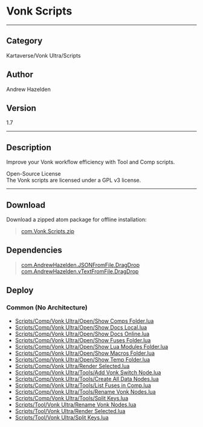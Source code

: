 # Vonk Scripts
___

## Category
Kartaverse/Vonk Ultra/Scripts

## Author
Andrew Hazelden

## Version
1.7

___

## Description
<p>Improve your Vonk workflow efficiency with Tool and Comp scripts.</p>

<p>Open-Source License<br>
The Vonk scripts are licensed under a GPL v3 license.</p>


___

## Download

Download a zipped atom package for offline installation:
> [com.Vonk.Scripts.zip](https://gitlab.com/WeSuckLess/Reactor/-/archive/master/Reactor-master.zip?path=Atoms/com.Vonk.Scripts)  

## Dependencies

> [com.AndrewHazelden.JSONFromFile.DragDrop](com.AndrewHazelden.JSONFromFile.DragDrop.md)  
> [com.AndrewHazelden.vTextFromFile.DragDrop](com.AndrewHazelden.vTextFromFile.DragDrop.md)  
## Deploy

### Common (No Architecture)

<ul>
<li><a href="https://gitlab.com/WeSuckLess/Reactor/-/blob/master/Atoms/com.Vonk.Scripts/Scripts/Comp/Vonk Ultra/Open/Show Comps Folder.lua?ref_type=heads">Scripts/Comp/Vonk Ultra/Open/Show Comps Folder.lua</a></li>
<li><a href="https://gitlab.com/WeSuckLess/Reactor/-/blob/master/Atoms/com.Vonk.Scripts/Scripts/Comp/Vonk Ultra/Open/Show Docs Local.lua?ref_type=heads">Scripts/Comp/Vonk Ultra/Open/Show Docs Local.lua</a></li>
<li><a href="https://gitlab.com/WeSuckLess/Reactor/-/blob/master/Atoms/com.Vonk.Scripts/Scripts/Comp/Vonk Ultra/Open/Show Docs Online.lua?ref_type=heads">Scripts/Comp/Vonk Ultra/Open/Show Docs Online.lua</a></li>
<li><a href="https://gitlab.com/WeSuckLess/Reactor/-/blob/master/Atoms/com.Vonk.Scripts/Scripts/Comp/Vonk Ultra/Open/Show Fuses Folder.lua?ref_type=heads">Scripts/Comp/Vonk Ultra/Open/Show Fuses Folder.lua</a></li>
<li><a href="https://gitlab.com/WeSuckLess/Reactor/-/blob/master/Atoms/com.Vonk.Scripts/Scripts/Comp/Vonk Ultra/Open/Show Lua Modules Folder.lua?ref_type=heads">Scripts/Comp/Vonk Ultra/Open/Show Lua Modules Folder.lua</a></li>
<li><a href="https://gitlab.com/WeSuckLess/Reactor/-/blob/master/Atoms/com.Vonk.Scripts/Scripts/Comp/Vonk Ultra/Open/Show Macros Folder.lua?ref_type=heads">Scripts/Comp/Vonk Ultra/Open/Show Macros Folder.lua</a></li>
<li><a href="https://gitlab.com/WeSuckLess/Reactor/-/blob/master/Atoms/com.Vonk.Scripts/Scripts/Comp/Vonk Ultra/Open/Show Temp Folder.lua?ref_type=heads">Scripts/Comp/Vonk Ultra/Open/Show Temp Folder.lua</a></li>
<li><a href="https://gitlab.com/WeSuckLess/Reactor/-/blob/master/Atoms/com.Vonk.Scripts/Scripts/Comp/Vonk Ultra/Render Selected.lua?ref_type=heads">Scripts/Comp/Vonk Ultra/Render Selected.lua</a></li>
<li><a href="https://gitlab.com/WeSuckLess/Reactor/-/blob/master/Atoms/com.Vonk.Scripts/Scripts/Comp/Vonk Ultra/Tools/Add Vonk Switch Node.lua?ref_type=heads">Scripts/Comp/Vonk Ultra/Tools/Add Vonk Switch Node.lua</a></li>
<li><a href="https://gitlab.com/WeSuckLess/Reactor/-/blob/master/Atoms/com.Vonk.Scripts/Scripts/Comp/Vonk Ultra/Tools/Create All Data Nodes.lua?ref_type=heads">Scripts/Comp/Vonk Ultra/Tools/Create All Data Nodes.lua</a></li>
<li><a href="https://gitlab.com/WeSuckLess/Reactor/-/blob/master/Atoms/com.Vonk.Scripts/Scripts/Comp/Vonk Ultra/Tools/List Fuses in Comp.lua?ref_type=heads">Scripts/Comp/Vonk Ultra/Tools/List Fuses in Comp.lua</a></li>
<li><a href="https://gitlab.com/WeSuckLess/Reactor/-/blob/master/Atoms/com.Vonk.Scripts/Scripts/Comp/Vonk Ultra/Tools/Rename Vonk Nodes.lua?ref_type=heads">Scripts/Comp/Vonk Ultra/Tools/Rename Vonk Nodes.lua</a></li>
<li><a href="https://gitlab.com/WeSuckLess/Reactor/-/blob/master/Atoms/com.Vonk.Scripts/Scripts/Comp/Vonk Ultra/Tools/Split Keys.lua?ref_type=heads">Scripts/Comp/Vonk Ultra/Tools/Split Keys.lua</a></li>
<li><a href="https://gitlab.com/WeSuckLess/Reactor/-/blob/master/Atoms/com.Vonk.Scripts/Scripts/Tool/Vonk Ultra/Rename Vonk Nodes.lua?ref_type=heads">Scripts/Tool/Vonk Ultra/Rename Vonk Nodes.lua</a></li>
<li><a href="https://gitlab.com/WeSuckLess/Reactor/-/blob/master/Atoms/com.Vonk.Scripts/Scripts/Tool/Vonk Ultra/Render Selected.lua?ref_type=heads">Scripts/Tool/Vonk Ultra/Render Selected.lua</a></li>
<li><a href="https://gitlab.com/WeSuckLess/Reactor/-/blob/master/Atoms/com.Vonk.Scripts/Scripts/Tool/Vonk Ultra/Split Keys.lua?ref_type=heads">Scripts/Tool/Vonk Ultra/Split Keys.lua</a></li>
</ul>
